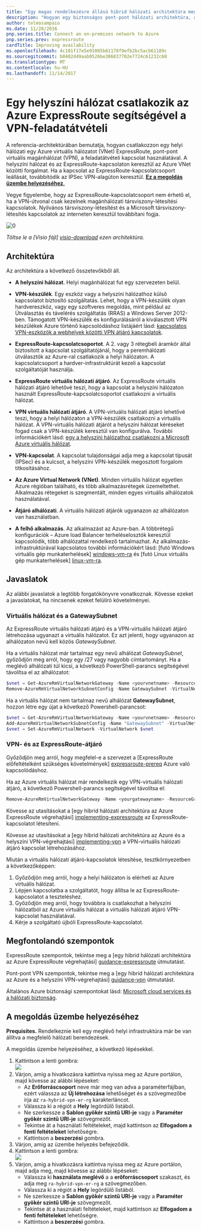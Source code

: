 ```yaml
---
title: "Egy magas rendelkezésre állású hibrid hálózati architektúra megvalósítása"
description: "Hogyan egy biztonságos pont-pont hálózati architektúra, amely egy Azure virtuális hálózatra és egy a helyszíni hálózathoz csatlakoztatott ExpressRoute a VPN-átjáró feladatátvételi kiterjedő végrehajtásához."
author: telmosampaio
ms.date: 11/28/2016
pnp.series.title: Connect an on-premises network to Azure
pnp.series.prev: expressroute
cardTitle: Improving availability
ms.openlocfilehash: 4c101f17e5e91085b61178f9efb2bc5acb61189c
ms.sourcegitcommit: b0482d49aab0526be386837702e7724c61232c60
ms.translationtype: MT
ms.contentlocale: hu-HU
ms.lasthandoff: 11/14/2017
---
```

# <a name="connect-an-on-premises-network-to-azure-using-expressroute-with-vpn-failover"></a>Egy helyszíni hálózat csatlakozik az Azure ExpressRoute segítségével a VPN-feladatátvételi

A referencia-architektúrában bemutatja, hogyan csatlakozzon egy helyi hálózati egy Azure virtuális hálózatot (VNet) ExpressRoute, pont-pont virtuális magánhálózat (VPN), a feladatátvételi kapcsolat használatával. A helyszíni hálózat és az ExpressRoute-kapcsolaton keresztül az Azure VNet közötti forgalmat. Ha a kapcsolat az ExpressRoute-kapcsolatcsoport leállását, továbbítódik az IPSec VPN-alagúton keresztül. [**Ez a megoldás üzembe helyezéséhez**.](#deploy-the-solution)

Vegye figyelembe, hogy az ExpressRoute-kapcsolatcsoport nem érhető el, ha a VPN-útvonal csak kezelnek magánhálózati társviszony-létesítési kapcsolatok. Nyilvános társviszony-létesítést és a Microsoft társviszony-létesítés kapcsolatok az interneten keresztül továbbítani fogja. 

![[0]][0]

*Töltse le a [Visio fájl] [ visio-download] ezen architektúra.*

## <a name="architecture"></a>Architektúra 

Az architektúra a következő összetevőkből áll.

* **A helyszíni hálózat**. Helyi magánhálózat fut egy szervezeten belül.

* **VPN-készülék**. Egy eszköz vagy a helyszíni hálózathoz külső kapcsolatot biztosító szolgáltatás. Lehet, hogy a VPN-készülék olyan hardvereszköz, vagy egy szoftveres megoldás, mint például az Útválasztás és távelérés szolgáltatás (RRAS) a Windows Server 2012-ben. Támogatott VPN-készülék és konfigurálásáról a kiválasztott VPN készülékek Azure történő kapcsolódáshoz listájáért lásd: [kapcsolatos VPN-eszközök a webhelyek közötti VPN átjáró kapcsolatok][vpn-appliance].

* **ExpressRoute-kapcsolatcsoportot**. A 2. vagy 3 rétegbeli áramkör által biztosított a kapcsolat szolgáltatójánál, hogy a peremhálózati útválasztók az Azure-ral csatlakozik a helyi hálózaton. A kapcsolatcsoport a hardver-infrastruktúrát kezeli a kapcsolat szolgáltatóját használja.

* **ExpressRoute virtuális hálózati átjáró**. Az ExpressRoute virtuális hálózati átjáró lehetővé teszi, hogy a kapcsolat a helyszíni hálózaton használt ExpressRoute-kapcsolatcsoportot csatlakozni a virtuális hálózat.

* **VPN virtuális hálózati átjáró**. A VPN-virtuális hálózati átjáró lehetővé teszi, hogy a helyi hálózaton a VPN-készülék csatlakozni a virtuális hálózat. A VPN-virtuális hálózati átjárót a helyszíni hálózat kéréseket fogad csak a VPN-készülék keresztül van konfigurálva. További információkért lásd: [egy a helyszíni hálózathoz csatlakozni a Microsoft Azure virtuális hálózat][connect-to-an-Azure-vnet].

* **VPN-kapcsolat**. A kapcsolat tulajdonságai adja meg a kapcsolat típusát (IPSec) és a kulcsot, a helyszíni VPN-készülék megosztott forgalom titkosításához.

* **Az Azure Virtual Network (VNet)**. Minden virtuális hálózat egyetlen Azure régióban található, és több alkalmazásrétegek üzemeltethet. Alkalmazás rétegeket is szegmentált, minden egyes virtuális alhálózatok használatával.

* **Átjáró alhálózati**. A virtuális hálózati átjárók ugyanazon az alhálózaton van használatban.

* **A felhő alkalmazás**. Az alkalmazást az Azure-ban. A többrétegű konfigurációk – Azure load Balancer terheléselosztók keresztül kapcsolódik, több alhálózattal rendelkező tartalmazhat. Az alkalmazás-infrastruktúrával kapcsolatos további információkért lásd: [futó Windows virtuális gép munkaterhelések] [ windows-vm-ra] és [futó Linux virtuális gép munkaterhelések] [ linux-vm-ra].

## <a name="recommendations"></a>Javaslatok

Az alábbi javaslatok a legtöbb forgatókönyvre vonatkoznak. Kövesse ezeket a javaslatokat, ha nincsenek ezeket felülíró követelményei.

### <a name="vnet-and-gatewaysubnet"></a>Virtuális hálózat és a GatewaySubnet

Az ExpressRoute virtuális hálózati átjáró és a VPN-virtuális hálózati átjáró létrehozása ugyanazt a virtuális hálózatot. Ez azt jelenti, hogy ugyanazon az alhálózaton nevű kell közös *GatewaySubnet*.

Ha a virtuális hálózat már tartalmaz egy nevű alhálózat *GatewaySubnet*, győződjön meg arról, hogy egy /27 vagy nagyobb címtartományt. Ha a meglévő alhálózati túl kicsi, a következő PowerShell-parancs segítségével távolítsa el az alhálózatot: 

```powershell
$vnet = Get-AzureRmVirtualNetworkGateway -Name <yourvnetname> -ResourceGroupName <yourresourcegroup>
Remove-AzureRmVirtualNetworkSubnetConfig -Name GatewaySubnet -VirtualNetwork $vnet
```

Ha a virtuális hálózat nem tartalmaz nevű alhálózat **GatewaySubnet**, hozzon létre egy újat a következő Powershell-parancsot:

```powershell
$vnet = Get-AzureRmVirtualNetworkGateway -Name <yourvnetname> -ResourceGroupName <yourresourcegroup>
Add-AzureRmVirtualNetworkSubnetConfig -Name "GatewaySubnet" -VirtualNetwork $vnet -AddressPrefix "10.200.255.224/27"
$vnet = Set-AzureRmVirtualNetwork -VirtualNetwork $vnet
```

### <a name="vpn-and-expressroute-gateways"></a>VPN- és az ExpressRoute-átjáró

Győződjön meg arról, hogy megfelel-e a szervezet a [ExpressRoute előfeltételként szükséges követelmények] [ expressroute-prereq] Azure való kapcsolódáshoz.

Ha az Azure virtuális hálózat már rendelkezik egy VPN-virtuális hálózati átjáró, a következő Powershell-parancs segítségével távolítsa el:

```powershell
Remove-AzureRmVirtualNetworkGateway -Name <yourgatewayname> -ResourceGroupName <yourresourcegroup>
```

Kövesse az utasításokat a [egy hibrid hálózati architektúra az Azure ExpressRoute végrehajtási] [ implementing-expressroute] az ExpressRoute-kapcsolatot létesíteni.

Kövesse az utasításokat a [egy hibrid hálózati architektúra az Azure és a helyszíni VPN-végrehajtási] [ implementing-vpn] a VPN-virtuális hálózati átjáró kapcsolat létrehozásához.

Miután a virtuális hálózati átjáró-kapcsolatok létesítése, tesztkörnyezetben a következőképpen:

1. Győződjön meg arról, hogy a helyi hálózaton is elérheti az Azure virtuális hálózat.
2. Lépjen kapcsolatba a szolgáltatót, hogy állítsa le az ExpressRoute-kapcsolatot a teszteléshez.
3. Győződjön meg arról, hogy továbbra is csatlakozhat a helyszíni hálózatból az Azure virtuális hálózat a virtuális hálózati átjáró VPN-kapcsolat használatával.
4. Kérje a szolgáltató újbóli ExpressRoute-kapcsolatot.

## <a name="considerations"></a>Megfontolandó szempontok

ExpressRoute szempontok, tekintse meg a [egy hibrid hálózati architektúra az Azure ExpressRoute végrehajtási] [ guidance-expressroute] útmutatást.

Pont-pont VPN szempontok, tekintse meg a [egy hibrid hálózati architektúra az Azure és a helyszíni VPN-végrehajtási] [ guidance-vpn] útmutatást.

Általános Azure biztonsági szempontokat lásd: [Microsoft cloud services és a hálózati biztonság][best-practices-security].

## <a name="deploy-the-solution"></a>A megoldás üzembe helyezéséhez

**Prequisites.** Rendelkeznie kell egy meglévő helyi infrastruktúra már be van állítva a megfelelő hálózati berendezések.

A megoldás üzembe helyezéséhez, a következő lépésekkel.

1. Kattintson a lenti gombra:<br><a href="https://portal.azure.com/#create/Microsoft.Template/uri/https%3A%2F%2Fraw.githubusercontent.com%2Fmspnp%2Freference-architectures%2Fmaster%2Fhybrid-networking%2Fexpressroute-vpn-failover%2Fazuredeploy.json" target="_blank"><img src="http://azuredeploy.net/deploybutton.png"/></a>
2. Várjon, amíg a hivatkozásra kattintva nyissa meg az Azure portálon, majd kövesse az alábbi lépéseket:   
   * Az **Erőforráscsoport** neve már meg van adva a paraméterfájlban, ezért válassza az **Új létrehozása** lehetőséget és a szövegmezőbe írja az `ra-hybrid-vpn-er-rg` karakterláncot.
   * Válassza ki a régiót a **Hely** legördülő listából.
   * Ne szerkessze a **Sablon gyökér szintű URI-je** vagy a **Paraméter gyökér szintű URI-je** szövegmezőt.
   * Tekintse át a használati feltételeket, majd kattintson az **Elfogadom a fenti feltételeket** lehetőségre.
   * Kattintson a **beszerzési** gombra.
3. Várjon, amíg az üzembe helyezés befejeződik.
4. Kattintson a lenti gombra:<br><a href="https://portal.azure.com/#create/Microsoft.Template/uri/https%3A%2F%2Fraw.githubusercontent.com%2Fmspnp%2Freference-architectures%2Fmaster%2Fhybrid-networking%2Fexpressroute-vpn-failover%2Fazuredeploy-expressRouteCircuit.json" target="_blank"><img src="http://azuredeploy.net/deploybutton.png"/></a>
5. Várjon, amíg a hivatkozásra kattintva nyissa meg az Azure portálon, majd adja meg, majd kövesse az alábbi lépéseket:
   * Válassza ki **használata meglévő** a a **erőforráscsoport** szakaszt, és adja meg `ra-hybrid-vpn-er-rg` a szövegmezőben.
   * Válassza ki a régiót a **Hely** legördülő listából.
   * Ne szerkessze a **Sablon gyökér szintű URI-je** vagy a **Paraméter gyökér szintű URI-je** szövegmezőt.
   * Tekintse át a használati feltételeket, majd kattintson az **Elfogadom a fenti feltételeket** lehetőségre.
   * Kattintson a **beszerzési** gombra.

<!-- links -->

[windows-vm-ra]: ../virtual-machines-windows/index.md
[linux-vm-ra]: ../virtual-machines-linux/index.md


[resource-manager-overview]: /azure/azure-resource-manager/resource-group-overview
[vpn-appliance]: /azure/vpn-gateway/vpn-gateway-about-vpn-devices
[azure-vpn-gateway]: /azure/vpn-gateway/vpn-gateway-about-vpngateways
[connect-to-an-Azure-vnet]: https://technet.microsoft.com/library/dn786406.aspx
[expressroute-prereq]: /azure/expressroute/expressroute-prerequisites
[implementing-expressroute]: ./expressroute.md
[implementing-vpn]: ./vpn.md
[guidance-expressroute]: ./expressroute.md
[guidance-vpn]: ./vpn.md
[best-practices-security]: /azure/best-practices-network-security
[visio-download]: https://archcenter.azureedge.net/cdn/hybrid-network-architectures.vsdx
[0]: ./images/expressroute-vpn-failover.png "Egy magas rendelkezésre állású hibrid hálózati architektúra ExpressRoute- és VPN-átjáró architektúrája"
